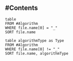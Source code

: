 ## #Contents 

```dataview
table
FROM #Algorithm 
WHERE file.name[0] = "_"
SORT file.name
```

```dataview
table algorithmType as Type
FROM #Algorithm 
WHERE file.name[0] != "_"
SORT file.name, algorithmType
```
